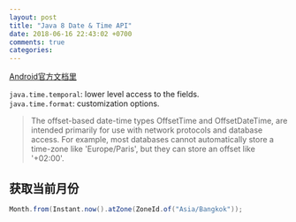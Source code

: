 ```yaml
---
layout: post
title: "Java 8 Date & Time API"
date: 2018-06-16 22:43:02 +0700
comments: true
categories:
---
```


[Android官方文档里](https://developer.android.com/reference/java/time/package-summary)

`java.time.temporal`: lower level access to the fields.        
`java.time.format`: customization options.    

>The offset-based date-time types OffsetTime and OffsetDateTime, are intended primarily for use with network protocols and database access. For example, most databases cannot automatically store a time-zone like 'Europe/Paris', but they can store an offset like '+02:00'.

## 获取当前月份
```java
Month.from(Instant.now().atZone(ZoneId.of("Asia/Bangkok"));
```    

